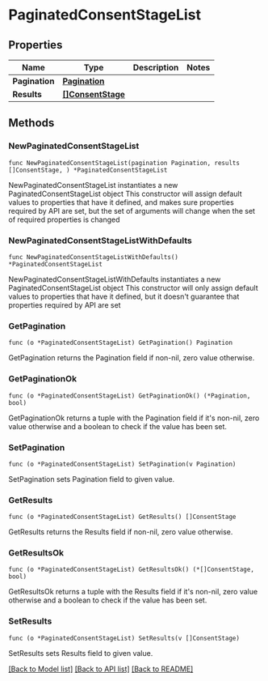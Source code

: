 # PaginatedConsentStageList

## Properties

Name | Type | Description | Notes
------------ | ------------- | ------------- | -------------
**Pagination** | [**Pagination**](Pagination.md) |  | 
**Results** | [**[]ConsentStage**](ConsentStage.md) |  | 

## Methods

### NewPaginatedConsentStageList

`func NewPaginatedConsentStageList(pagination Pagination, results []ConsentStage, ) *PaginatedConsentStageList`

NewPaginatedConsentStageList instantiates a new PaginatedConsentStageList object
This constructor will assign default values to properties that have it defined,
and makes sure properties required by API are set, but the set of arguments
will change when the set of required properties is changed

### NewPaginatedConsentStageListWithDefaults

`func NewPaginatedConsentStageListWithDefaults() *PaginatedConsentStageList`

NewPaginatedConsentStageListWithDefaults instantiates a new PaginatedConsentStageList object
This constructor will only assign default values to properties that have it defined,
but it doesn't guarantee that properties required by API are set

### GetPagination

`func (o *PaginatedConsentStageList) GetPagination() Pagination`

GetPagination returns the Pagination field if non-nil, zero value otherwise.

### GetPaginationOk

`func (o *PaginatedConsentStageList) GetPaginationOk() (*Pagination, bool)`

GetPaginationOk returns a tuple with the Pagination field if it's non-nil, zero value otherwise
and a boolean to check if the value has been set.

### SetPagination

`func (o *PaginatedConsentStageList) SetPagination(v Pagination)`

SetPagination sets Pagination field to given value.


### GetResults

`func (o *PaginatedConsentStageList) GetResults() []ConsentStage`

GetResults returns the Results field if non-nil, zero value otherwise.

### GetResultsOk

`func (o *PaginatedConsentStageList) GetResultsOk() (*[]ConsentStage, bool)`

GetResultsOk returns a tuple with the Results field if it's non-nil, zero value otherwise
and a boolean to check if the value has been set.

### SetResults

`func (o *PaginatedConsentStageList) SetResults(v []ConsentStage)`

SetResults sets Results field to given value.



[[Back to Model list]](../README.md#documentation-for-models) [[Back to API list]](../README.md#documentation-for-api-endpoints) [[Back to README]](../README.md)


